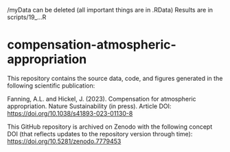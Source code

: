 /myData can be deleted (all important things are in .RData)
Results are in scripts/19_...R


# compensation-atmospheric-appropriation
This repository contains the source data, code, and figures generated in the following scientific publication:

Fanning, A.L. and Hickel, J. (2023). Compensation for atmospheric appropriation. Nature Sustainability (in press). Article DOI: https://doi.org/10.1038/s41893-023-01130-8

This GitHub repository is archived on Zenodo with the following concept DOI (that reflects updates to the repository version through time): https://doi.org/10.5281/zenodo.7779453
